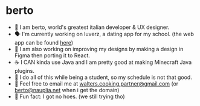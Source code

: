# berto

- 🪪 I am berto, world's greatest italian developer & UX designer.
- 🗣️ I'm currently working on luverz, a dating app for my school. (the web app can be found [here](luverz.vercel.app))
- 📒 I am also working on improving my designs by making a design in Figma then porting it to React.
- ☕ I CAN kinda use Java and I am pretty good at making Minecraft Java plugins.
- 🏫 I do all of this while being a student, so my schedule is not that good.
- 📧 Feel free to email me at walters.cooking.partner@gmail.com (or berto@nauplia.net when i get the domain)
- 🎉 Fun fact: I got no hoes. (we still trying tho)
